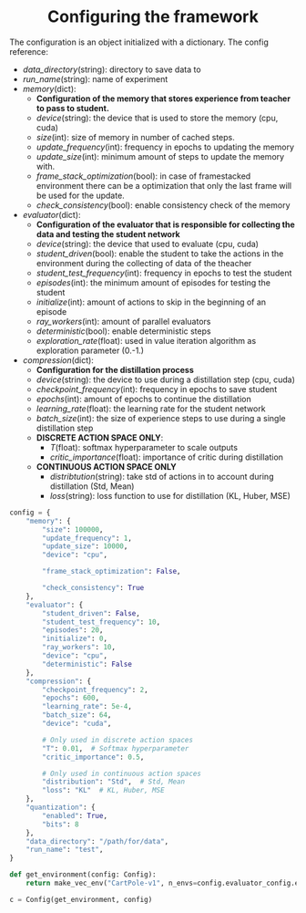 # <center>Configuring the framework</center>
The configuration is an object initialized with a dictionary. The config reference:

- *data_directory*(string): directory to save data to
- *run_name*(string): name of experiment
- *memory*(dict):
    - **Configuration of the memory that stores experience from teacher to pass to student.**
    - *device*(string): the device that is used to store the memory (cpu, cuda)
    - *size*(int): size of memory in number of cached steps.
    - *update_frequency*(int): frequency in epochs to updating the memory
    - *update_size*(int): minimum amount of steps to update the memory with.
    - *frame_stack_optimization*(bool): in case of framestacked environment there can be a optimization that only the last frame will be used for the update.
    - *check_consistency*(bool): enable consistency check of the memory
- *evaluator*(dict):
    - **Configuration of the evaluator that is responsible for collecting the data and testing the student network**
    - *device*(string): the device that used to evaluate (cpu, cuda)
    - *student_driven*(bool): enable the student to take the actions in the environment during the collecting of data of the theacher
    - *student_test_frequency*(int): frequency in epochs to test the student
    - *episodes*(int): the minimum amount of episodes for testing the student
    - *initialize*(int): amount of actions to skip in the beginning of an episode
    - *ray_workers*(int): amount of parallel evaluators
    - *deterministic*(bool): enable deterministic steps
    - *exploration_rate*(float): used in value iteration algorithm as exploration parameter (0.-1.)
- *compression*(dict):
    - **Configuration for the distillation process**
    - *device*(string): the device to use during a distillation step (cpu, cuda)
    - *checkpoint_frequency*(int): frequency in epochs to save student
    - *epochs*(int): amount of epochs to continue the distillation
    - *learning_rate*(float): the learning rate for the student network
    - *batch_size*(int): the size of experience steps to use during a single distillation step
    - **DISCRETE ACTION SPACE ONLY**:
        - *T*(float): softmax hyperparameter to scale outputs
        - *critic_importance*(float): importance of critic during distillation
    - **CONTINUOUS ACTION SPACE ONLY**
        - *distribtution*(string): take std of actions in to account during distillation (Std, Mean)
        - *loss*(string): loss function to use for distillation (KL, Huber, MSE)

```python
config = {
    "memory": {
        "size": 100000,
        "update_frequency": 1,
        "update_size": 10000,
        "device": "cpu",

        "frame_stack_optimization": False, 

        "check_consistency": True
    },
    "evaluator": {
        "student_driven": False,
        "student_test_frequency": 10,
        "episodes": 20, 
        "initialize": 0, 
        "ray_workers": 10,
        "device": "cpu",
        "deterministic": False
    },
    "compression": {
        "checkpoint_frequency": 2,
        "epochs": 600,
        "learning_rate": 5e-4,
        "batch_size": 64,
        "device": "cuda",

        # Only used in discrete action spaces
        "T": 0.01,  # Softmax hyperparameter
        "critic_importance": 0.5,

        # Only used in continuous action spaces
        "distribution": "Std",  # Std, Mean 
        "loss": "KL"  # KL, Huber, MSE
    },
    "quantization": {
        "enabled": True,
        "bits": 8
    },
    "data_directory": "/path/for/data",
    "run_name": "test",
}

def get_environment(config: Config):
    return make_vec_env("CartPole-v1", n_envs=config.evaluator_config.env_workers, vec_env_cls=DummyVecEnv)

c = Config(get_environment, config)
```